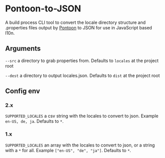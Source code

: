 # Pontoon-to-JSON
A build process CLI tool to convert the locale directory structure and .properties files output by [Pontoon](https://pontoon.mozilla.org) to JSON for use in JavaScript based l10n.

## Arguments

`--src` a directory to grab properties from. Defaults to `locales` at the project root

`--dest` a directory to output locales.json. Defaults to `dist` at the project root

## Config env

### 2.x
`SUPPORTED_LOCALES` a csv string with the locales to convert to json. Example `en-US, de, ja`. Defaults to `*`.

### 1.x
`SUPPORTED_LOCALES` an array with the locales to convert to json, or a string with a `*` for all. Example `["en-US", "de", "ja"]`. Defaults to `*`.
